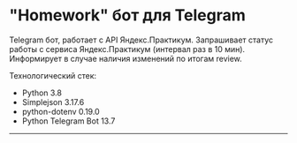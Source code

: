 
# "Homework" бот для Telegram

Telegram бот, работает с API Яндекс.Практикум.
Запрашивает статус работы с сервиса Яндекс.Практикум (интервал раз в 10 мин).
Информирует в случае наличия изменений по итогам review.

Технологический стек:
 * Python 3.8
 * Simplejson 3.17.6
 * python-dotenv 0.19.0
 * Python Telegram Bot 13.7
 ---
